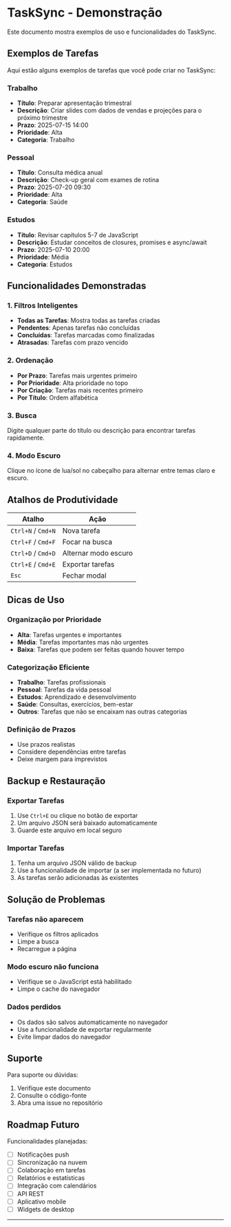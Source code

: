 # TaskSync - Demonstração

Este documento mostra exemplos de uso e funcionalidades do TaskSync.

## Exemplos de Tarefas

Aqui estão alguns exemplos de tarefas que você pode criar no TaskSync:

### Trabalho
- **Título**: Preparar apresentação trimestral
- **Descrição**: Criar slides com dados de vendas e projeções para o próximo trimestre
- **Prazo**: 2025-07-15 14:00
- **Prioridade**: Alta
- **Categoria**: Trabalho

### Pessoal
- **Título**: Consulta médica anual
- **Descrição**: Check-up geral com exames de rotina
- **Prazo**: 2025-07-20 09:30
- **Prioridade**: Alta
- **Categoria**: Saúde

### Estudos
- **Título**: Revisar capítulos 5-7 de JavaScript
- **Descrição**: Estudar conceitos de closures, promises e async/await
- **Prazo**: 2025-07-10 20:00
- **Prioridade**: Média
- **Categoria**: Estudos

## Funcionalidades Demonstradas

### 1. Filtros Inteligentes
- **Todas as Tarefas**: Mostra todas as tarefas criadas
- **Pendentes**: Apenas tarefas não concluídas
- **Concluídas**: Tarefas marcadas como finalizadas
- **Atrasadas**: Tarefas com prazo vencido

### 2. Ordenação
- **Por Prazo**: Tarefas mais urgentes primeiro
- **Por Prioridade**: Alta prioridade no topo
- **Por Criação**: Tarefas mais recentes primeiro
- **Por Título**: Ordem alfabética

### 3. Busca
Digite qualquer parte do título ou descrição para encontrar tarefas rapidamente.

### 4. Modo Escuro
Clique no ícone de lua/sol no cabeçalho para alternar entre temas claro e escuro.

## Atalhos de Produtividade

| Atalho | Ação |
|--------|------|
| `Ctrl+N` / `Cmd+N` | Nova tarefa |
| `Ctrl+F` / `Cmd+F` | Focar na busca |
| `Ctrl+D` / `Cmd+D` | Alternar modo escuro |
| `Ctrl+E` / `Cmd+E` | Exportar tarefas |
| `Esc` | Fechar modal |

## Dicas de Uso

### Organização por Prioridade
- **Alta**: Tarefas urgentes e importantes
- **Média**: Tarefas importantes mas não urgentes
- **Baixa**: Tarefas que podem ser feitas quando houver tempo

### Categorização Eficiente
- **Trabalho**: Tarefas profissionais
- **Pessoal**: Tarefas da vida pessoal
- **Estudos**: Aprendizado e desenvolvimento
- **Saúde**: Consultas, exercícios, bem-estar
- **Outros**: Tarefas que não se encaixam nas outras categorias

### Definição de Prazos
- Use prazos realistas
- Considere dependências entre tarefas
- Deixe margem para imprevistos

## Backup e Restauração

### Exportar Tarefas
1. Use `Ctrl+E` ou clique no botão de exportar
2. Um arquivo JSON será baixado automaticamente
3. Guarde este arquivo em local seguro

### Importar Tarefas
1. Tenha um arquivo JSON válido de backup
2. Use a funcionalidade de importar (a ser implementada no futuro)
3. As tarefas serão adicionadas às existentes

## Solução de Problemas

### Tarefas não aparecem
- Verifique os filtros aplicados
- Limpe a busca
- Recarregue a página

### Modo escuro não funciona
- Verifique se o JavaScript está habilitado
- Limpe o cache do navegador

### Dados perdidos
- Os dados são salvos automaticamente no navegador
- Use a funcionalidade de exportar regularmente
- Evite limpar dados do navegador

## Suporte

Para suporte ou dúvidas:
1. Verifique este documento
2. Consulte o código-fonte
3. Abra uma issue no repositório

## Roadmap Futuro

Funcionalidades planejadas:
- [ ] Notificações push
- [ ] Sincronização na nuvem
- [ ] Colaboração em tarefas
- [ ] Relatórios e estatísticas
- [ ] Integração com calendários
- [ ] API REST
- [ ] Aplicativo mobile
- [ ] Widgets de desktop

---
